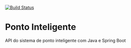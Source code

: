 [![Build Status](https://travis-ci.org/FHOCFHOC/ponto-inteligente-api.svg?branch=master)](https://travis-ci.org/FHOCFHOC/ponto-inteligente-api)
# Ponto Inteligente
API do sistema de ponto inteligente com Java e Spring Boot
